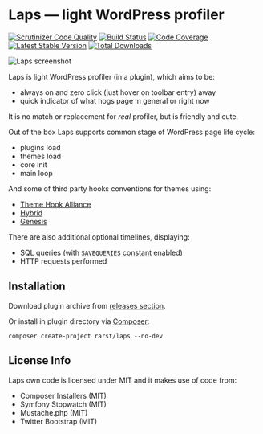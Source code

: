 # Laps — light WordPress profiler
[![Scrutinizer Code Quality](https://scrutinizer-ci.com/g/Rarst/laps/badges/quality-score.png?b=master)](https://scrutinizer-ci.com/g/Rarst/laps/?branch=master)
[![Build Status](https://scrutinizer-ci.com/g/Rarst/laps/badges/build.png?b=master)](https://scrutinizer-ci.com/g/Rarst/laps/build-status/master)
[![Code Coverage](https://scrutinizer-ci.com/g/Rarst/laps/badges/coverage.png?b=master)](https://scrutinizer-ci.com/g/Rarst/laps/?branch=master)
[![Latest Stable Version](https://poser.pugx.org/rarst/laps/v/stable)](https://packagist.org/packages/rarst/laps)
[![Total Downloads](https://poser.pugx.org/rarst/laps/downloads)](https://packagist.org/packages/rarst/laps)

![Laps screenshot](http://i.imgur.com/zFokmkU.png)

Laps is light WordPress profiler (in a plugin), which aims to be:

 - always on and zero click (just hover on toolbar entry) away
 - quick indicator of what hogs page in general or right now

It is no match or replacement for *real* profiler, but is friendly and cute.

Out of the box Laps supports common stage of WordPress page life cycle:

 - plugins load
 - themes load
 - core init
 - main loop

And some of third party hooks conventions for themes using:

 - [Theme Hook Alliance](http://zamoose.github.io/themehookalliance/)
 - [Hybrid](http://themehybrid.com/)
 - [Genesis](http://my.studiopress.com/themes/genesis/)

There are also additional optional timelines, displaying:

 - SQL queries (with [`SAVEQUERIES` constant](http://codex.wordpress.org/Editing_wp-config.php#Save_queries_for_analysis) enabled)
 - HTTP requests performed

## Installation

Download plugin archive from [releases section](https://github.com/Rarst/laps/releases).

Or install in plugin directory via [Composer](https://getcomposer.org/):

    composer create-project rarst/laps --no-dev

## License Info

Laps own code is licensed under MIT and it makes use of code from:

 - Composer Installers (MIT)
 - Symfony Stopwatch (MIT)
 - Mustache.php (MIT)
 - Twitter Bootstrap (MIT)
